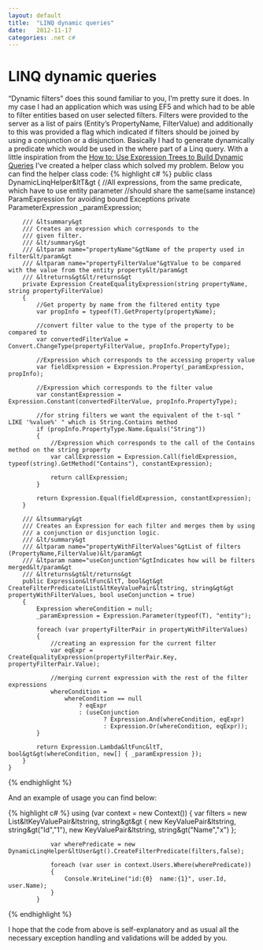 ```yaml
---
layout: default
title:  "LINQ dynamic queries"
date:   2012-11-17
categories: .net c#
---
```


# LINQ dynamic queries

“Dynamic filters” does this sound familiar to you, I’m pretty sure it does. In my case I had an application which was using EF5 and which had to be able to filter entities based on user selected filters. Filters were provided to the server as a list of pairs (Entity’s PropertyName, FilterValue) and additionally to this was provided a flag which indicated if filters should be joined by using a conjunction or a disjunction. Basically I had to generate dynamically a predicate which would be used in the where part of a Linq query. With a little inspiration from the [How to: Use Expression Trees to Build Dynamic Queries](http://msdn.microsoft.com/en-us/library/bb882637.aspx) I’ve created a helper class which solved my problem. Below you can find the helper class code:
{% highlight c# %} 
public class DynamicLinqHelper&ltT&gt
    {
        //All expressions, from the same predicate, which have to use entity parameter
        //should share the same(same instance) ParamExpression for avoiding bound Exceptions
        private ParameterExpression _paramExpression;

        /// &ltsummary&gt
        /// Creates an expression which corresponds to the
        /// given filter.
        /// &lt/summary&gt
        /// &ltparam name="propertyName"&gtName of the property used in filter&lt/param&gt
        /// &ltparam name="propertyFilterValue"&gtValue to be compared with the value from the entity property&lt/param&gt
        /// &ltreturns&gt&lt/returns&gt
        private Expression CreateEqualityExpression(string propertyName, string propertyFilterValue)
        {
            //Get property by name from the filtered entity type
            var propInfo = typeof(T).GetProperty(propertyName);

            //convert filter value to the type of the property to be compared to
            var convertedFilterValue = Convert.ChangeType(propertyFilterValue, propInfo.PropertyType);

            //Expression which corresponds to the accessing property value
            var fieldExpression = Expression.Property(_paramExpression, propInfo);

            //Expression which corresponds to the filter value
            var constantExpression = Expression.Constant(convertedFilterValue, propInfo.PropertyType);

            //for string filters we want the equivalent of the t-sql " LIKE '%value%' " which is String.Contains method
            if (propInfo.PropertyType.Name.Equals("String"))
            {
                //Expression which corresponds to the call of the Contains method on the string property
                var callExpression = Expression.Call(fieldExpression, typeof(string).GetMethod("Contains"), constantExpression);
                
                return callExpression;
            }

            return Expression.Equal(fieldExpression, constantExpression);
        }

        /// &ltsummary&gt
        /// Creates an Expression for each filter and merges them by using
        /// a conjunction or disjunction logic.
        /// &lt/summary&gt
        /// &ltparam name="propertyWithFilterValues"&gtList of filters (PropertyName,FilterValue)&lt/param&gt
        /// &ltparam name="useConjunction"&gtIndicates how will be filters merged&lt/param&gt
        /// &ltreturns&gt&lt/returns&gt
        public Expression&ltFunc&ltT, bool&gt&gt CreateFilterPredicate(List&ltKeyValuePair&ltstring, string&gt&gt propertyWithFilterValues, bool useConjunction = true)
        {
            Expression whereCondition = null;
            _paramExpression = Expression.Parameter(typeof(T), "entity");

            foreach (var propertyFilterPair in propertyWithFilterValues)
            {
                //creating an expression for the current filter
                var eqExpr = CreateEqualityExpression(propertyFilterPair.Key, propertyFilterPair.Value);

                //merging current expression with the rest of the filter expressions
                whereCondition =
                    whereCondition == null
                        ? eqExpr
                        : (useConjunction
                               ? Expression.And(whereCondition, eqExpr)
                               : Expression.Or(whereCondition, eqExpr));
            }

            return Expression.Lambda&ltFunc&ltT, bool&gt&gt(whereCondition, new[] { _paramExpression });
        }
    }
{% endhighlight %}

And an example of usage you can find below:

{% highlight c# %}
 using (var context = new Context())
            {
                var filters = new List&ltKeyValuePair&ltstring, string&gt&gt 
                                  {
                                      new KeyValuePair&ltstring, string&gt("Id","1"),
                                      new KeyValuePair&ltstring, string&gt("Name","x")
                                  };

                var wherePredicate = new DynamicLinqHelper&ltUser&gt().CreateFilterPredicate(filters,false);

                foreach (var user in context.Users.Where(wherePredicate))
                {
                    Console.WriteLine("id:{0}  name:{1}", user.Id, user.Name);
                }
            }
{% endhighlight %}

I hope that the code from above is self-explanatory and as usual all the necessary exception handling and validations will be added by you.

<script>
var disqus_config = function () {
this.page.url = ef-linq-dynamic-queries;  // Replace PAGE_URL with your page's canonical URL variable
this.page.identifier = ef-linq-dynamic-queries; // Replace PAGE_IDENTIFIER with your page's unique identifier variable
};
</script>